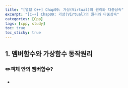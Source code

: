 ```yaml
---
title: "[열혈 C++] Chap09: 가상(Virtual)의 원리와 다중상속"
excerpt: "[C++] Chap09: 가상(Virtual)의 원리와 다중상속"
categories: [Cpp]
tags: [cpp, study]
toc: true
toc_sticky: true
---
```


## 1. 멤버함수와 가상함수 동작원리

### ✏️객체 안의 멤버함수? 

+ 